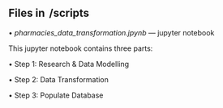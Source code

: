 ## Files in ⁠ /scripts ⁠ 
•⁠  ⁠*pharmacies_data_transformation.jpynb* — jupyter notebook

This jupyter notebook contains three parts:

•⁠  ⁠Step 1: Research & Data Modelling

•⁠  ⁠Step 2: Data Transformation

•⁠  ⁠Step 3: Populate Database
